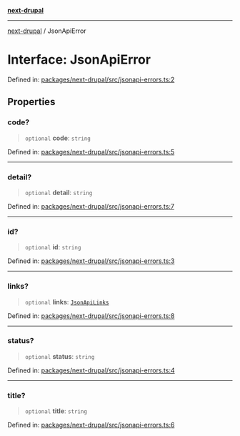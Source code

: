 [**next-drupal**](../README.md)

---

[next-drupal](../globals.md) / JsonApiError

# Interface: JsonApiError

Defined in: [packages/next-drupal/src/jsonapi-errors.ts:2](https://github.com/chapter-three/next-drupal/blob/e9ce3be1c38aebdcd2cc8c7ae8d8fa2dab7f46bf/packages/next-drupal/src/jsonapi-errors.ts#L2)

## Properties

### code?

> `optional` **code**: `string`

Defined in: [packages/next-drupal/src/jsonapi-errors.ts:5](https://github.com/chapter-three/next-drupal/blob/e9ce3be1c38aebdcd2cc8c7ae8d8fa2dab7f46bf/packages/next-drupal/src/jsonapi-errors.ts#L5)

---

### detail?

> `optional` **detail**: `string`

Defined in: [packages/next-drupal/src/jsonapi-errors.ts:7](https://github.com/chapter-three/next-drupal/blob/e9ce3be1c38aebdcd2cc8c7ae8d8fa2dab7f46bf/packages/next-drupal/src/jsonapi-errors.ts#L7)

---

### id?

> `optional` **id**: `string`

Defined in: [packages/next-drupal/src/jsonapi-errors.ts:3](https://github.com/chapter-three/next-drupal/blob/e9ce3be1c38aebdcd2cc8c7ae8d8fa2dab7f46bf/packages/next-drupal/src/jsonapi-errors.ts#L3)

---

### links?

> `optional` **links**: [`JsonApiLinks`](JsonApiLinks.md)

Defined in: [packages/next-drupal/src/jsonapi-errors.ts:8](https://github.com/chapter-three/next-drupal/blob/e9ce3be1c38aebdcd2cc8c7ae8d8fa2dab7f46bf/packages/next-drupal/src/jsonapi-errors.ts#L8)

---

### status?

> `optional` **status**: `string`

Defined in: [packages/next-drupal/src/jsonapi-errors.ts:4](https://github.com/chapter-three/next-drupal/blob/e9ce3be1c38aebdcd2cc8c7ae8d8fa2dab7f46bf/packages/next-drupal/src/jsonapi-errors.ts#L4)

---

### title?

> `optional` **title**: `string`

Defined in: [packages/next-drupal/src/jsonapi-errors.ts:6](https://github.com/chapter-three/next-drupal/blob/e9ce3be1c38aebdcd2cc8c7ae8d8fa2dab7f46bf/packages/next-drupal/src/jsonapi-errors.ts#L6)
